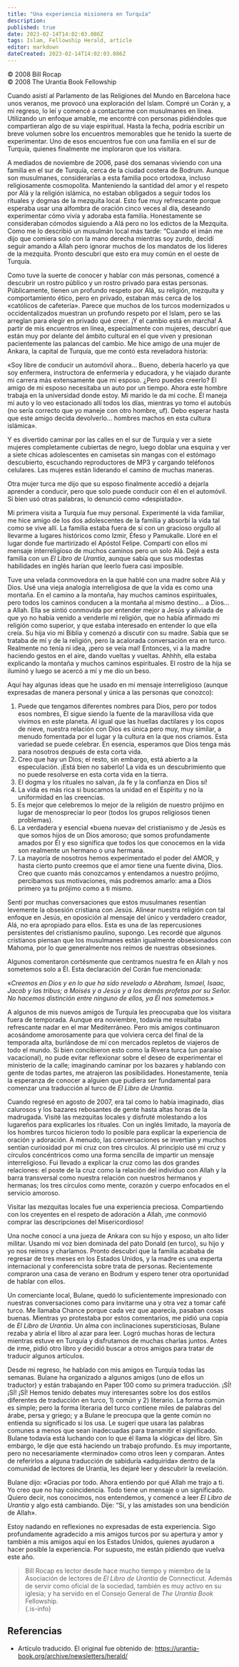 ```yaml
---
title: "Una experiencia misionera en Turquía"
description: 
published: true
date: 2023-02-14T14:02:03.086Z
tags: Islam, Fellowship Herald, article
editor: markdown
dateCreated: 2023-02-14T14:02:03.086Z
---
```


<p class="v-card v-sheet theme--light grey lighten-3 px-2">© 2008 Bill Rocap<br>© 2008 The Urantia Book Fellowship</p>

Cuando asistí al Parlamento de las Religiones del Mundo en Barcelona hace unos veranos, me provocó una exploración del Islam. Compré un Corán y, a mi regreso, lo leí y comencé a contactarme con musulmanes en línea. Utilizando un enfoque amable, me encontré con personas pidiéndoles que compartieran algo de su viaje espiritual. Hasta la fecha, podría escribir un breve volumen sobre los encuentros memorables que he tenido la suerte de experimentar. Uno de esos encuentros fue con una familia en el sur de Turquía, quienes finalmente me imploraron que los visitara.

A mediados de noviembre de 2006, pasé dos semanas viviendo con una familia en el sur de Turquía, cerca de la ciudad costera de Bodrum. Aunque son musulmanes, considerarías a esta familia poco ortodoxa, incluso religiosamente cosmopolita. Manteniendo la santidad del amor y el respeto por Alá y la religión islámica, no estaban obligados a seguir todos los rituales y dogmas de la mezquita local. Esto fue muy refrescante porque esperaba usar una alfombra de oración cinco veces al día, deseando experimentar cómo vivía y adoraba esta familia. Honestamente se consideraban cómodos siguiendo a Alá pero no los edictos de la Mezquita. Como me lo describió un musulmán local más tarde: “Cuando el imán me dijo que comiera solo con la mano derecha mientras soy zurdo, decidí seguir amando a Allah pero ignorar muchos de los mandatos de los líderes de la mezquita. Pronto descubrí que esto era muy común en el oeste de Turquía.

Como tuve la suerte de conocer y hablar con más personas, comencé a descubrir un rostro público y un rostro privado para estas personas. Públicamente, tienen un profundo respeto por Alá, su religión, mezquita y comportamiento ético, pero en privado, estaban más cerca de los «católicos de cafetería». Parece que muchos de los turcos modernizados u occidentalizados muestran un profundo respeto por el Islam, pero se las arreglan para elegir en privado qué creer. ¡Y el cambio está en marcha! A partir de mis encuentros en línea, especialmente con mujeres, descubrí que están muy por delante del ámbito cultural en el que viven y presionan pacientemente las palancas del cambio. Me hice amigo de una mujer de Ankara, la capital de Turquía, que me contó esta reveladora historia:

«Soy libre de conducir un automóvil ahora... Bueno, debería hacerlo ya que soy enfermera, instructora de enfermería y educadora, y he viajado durante mi carrera más extensamente que mi esposo. ¿Pero puedes creerlo? El amigo de mi esposo necesitaba un auto por un tiempo. Ahora este hombre trabaja en la universidad donde estoy. Mi marido le da mi coche. Él maneja mi auto y lo veo estacionado allí todos los días, mientras yo tomo el autobús (no sería correcto que yo maneje con otro hombre, uf). Debo esperar hasta que este amigo decida devolverlo... hombres machos en esta cultura islámica».  

Y es divertido caminar por las calles en el sur de Turquía y ver a siete mujeres completamente cubiertas de negro, luego doblar una esquina y ver a siete chicas adolescentes en camisetas sin mangas con el estómago descubierto, escuchando reproductores de MP3 y cargando teléfonos celulares. Las mujeres están liderando el camino de muchas maneras.

Otra mujer turca me dijo que su esposo finalmente accedió a dejarla aprender a conducir, pero que solo puede conducir con él en el automóvil. Si bien usó otras palabras, lo denunció como «despistado».

Mi primera visita a Turquía fue muy personal. Experimenté la vida familiar, me hice amigo de los dos adolescentes de la familia y absorbí la vida tal como se vive allí. La familia estaba fuera de sí con un gracioso orgullo al llevarme a lugares históricos como Izmir, Éfeso y Pamukalle. Lloré en el lugar donde fue martirizado el Apóstol Felipe. Compartí con ellos mi mensaje interreligioso de muchos caminos pero un solo Alá. Dejé a esta familia con un _El Libro de Urantia_, aunque sabía que sus modestas habilidades en inglés harían que leerlo fuera casi imposible.

Tuve una velada conmovedora en la que hablé con una madre sobre Alá y Dios. Usé una vieja analogía interreligiosa de que la vida es como una montaña. En el camino a la montaña, hay muchos caminos espirituales, pero todos los caminos conducen a la montaña al mismo destino... a Dios... a Allah. Ella se sintió conmovida por entender mejor a Jesús y aliviada de que yo no había venido a venderle mi religión, que no había afirmado mi religión como superior, y que estaba interesado en entender lo que ella creía. Su hija vio mi Biblia y comenzó a discutir con su madre. Sabía que se trataba de mí y de la religión, pero la acalorada conversación era en turco. Realmente no tenía ni idea, ¡pero se veía mal! Entonces, vi a la madre haciendo gestos en el aire, dando vueltas y vueltas. Ahhhh, ella estaba explicando la montaña y muchos caminos espirituales. El rostro de la hija se iluminó y luego se acercó a mí y me dio un beso.

Aquí hay algunas ideas que he usado en mi mensaje interreligioso (aunque expresadas de manera personal y única a las personas que conozco):

1. Puede que tengamos diferentes nombres para Dios, pero por todos esos nombres, Él sigue siendo la fuente de la maravillosa vida que vivimos en este planeta. Al igual que las huellas dactilares y los copos de nieve, nuestra relación con Dios es única pero muy, muy similar, a menudo fomentada por el lugar y la cultura en la que nos criamos. Esta variedad se puede celebrar. En esencia, esperamos que Dios tenga más para nosotros después de esta corta vida.
2. Creo que hay un Dios; el resto, sin embargo, está abierto a la especulación. ¡Está bien no saberlo! La vida es un descubrimiento que no puede resolverse en esta corta vida en la tierra.
3. El dogma y los rituales no salvan, ¡la fe y la confianza en Dios sí!
4. La vida es más rica si buscamos la unidad en el Espíritu y no la uniformidad en las creencias.
5. Es mejor que celebremos lo mejor de la religión de nuestro prójimo en lugar de menospreciar lo peor (todos los grupos religiosos tienen problemas).
6. La verdadera y esencial «buena nueva» del cristianismo y de Jesús es que somos hijos de un Dios amoroso; que somos profundamente amados por Él y eso significa que todos los que conocemos en la vida son realmente un hermano o una hermana.
7. La mayoría de nosotros hemos experimentado el poder del AMOR, y hasta cierto punto creemos que el amor tiene una fuente divina, Dios. Creo que cuanto más conozcamos y entendamos a nuestro prójimo, percibamos sus motivaciones, más podremos amarlo: ama a Dios primero ya tu prójimo como a ti mismo.  

Sentí por muchas conversaciones que estos musulmanes resentían levemente la obsesión cristiana con Jesús. Alinear nuestra religión con tal enfoque en Jesús, en oposición al mensaje del único y verdadero creador, Alá, no era apropiado para ellos. Esta es una de las repercusiones persistentes del cristianismo paulino, supongo. Les recordé que algunos cristianos piensan que los musulmanes están igualmente obsesionados con Mahoma, por lo que generalmente nos reímos de nuestras obsesiones.

Algunos comentaron cortésmente que centramos nuestra fe en Allah y nos sometemos solo a Él. Esta declaración del Corán fue mencionada:

«_Creemos en Dios y en lo que ha sido revelado a Abraham, Ismael, Isaac, Jacob y las tribus; a Moisés y a Jesús y a los demás profetas por su Señor. No hacemos distinción entre ninguno de ellos, ya Él nos sometemos._»

A algunos de mis nuevos amigos de Turquía les preocupaba que los visitara fuera de temporada. Aunque era noviembre, todavía me resultaba refrescante nadar en el mar Mediterráneo. Pero mis amigos continuaron acosándome amorosamente para que volviera cerca del final de la temporada alta, burlándose de mí con mercados repletos de viajeros de todo el mundo. Si bien concibieron esto como la Rivera turca (un paraíso vacacional), no pude evitar reflexionar sobre el deseo de experimentar el ministerio de la calle; imaginando caminar por los bazares y hablando con gente de todas partes, me atrajeron las posibilidades. Honestamente, tenía la esperanza de conocer a alguien que pudiera ser fundamental para comenzar una traducción al turco de _El Libro de Urantia_.

Cuando regresé en agosto de 2007, era tal como lo había imaginado, días calurosos y los bazares rebosantes de gente hasta altas horas de la madrugada. Visité las mezquitas locales y disfruté molestando a los lugareños para explicarles los rituales. Con un inglés limitado, la mayoría de los hombres turcos hicieron todo lo posible para explicar la experiencia de oración y adoración. A menudo, las conversaciones se invertían y muchos sentían curiosidad por mi cruz con tres círculos. Al principio usé mi cruz y círculos concéntricos como una forma sencilla de impartir un mensaje interreligioso. Fui llevado a explicar la cruz como las dos grandes relaciones: el poste de la cruz como la relación del individuo con Allah y la barra transversal como nuestra relación con nuestros hermanos y hermanas; los tres círculos como mente, corazón y cuerpo enfocados en el servicio amoroso.

Visitar las mezquitas locales fue una experiencia preciosa. Compartiendo con los creyentes en el respeto de adoración a Allah, ¡me conmovió comprar las descripciones del Misericordioso!

Una noche conocí a una jueza de Ankara con su hijo y esposo, un alto líder militar. Usando mi voz bien dominada del pato Donald (en turco), su hijo y yo nos reímos y charlamos. Pronto descubrí que la familia acababa de regresar de tres meses en los Estados Unidos, y la madre es una experta internacional y conferencista sobre trata de personas. Recientemente compraron una casa de verano en Bodrum y espero tener otra oportunidad de hablar con ellos.

Un comerciante local, Bulane, quedó lo suficientemente impresionado con nuestras conversaciones como para invitarme una y otra vez a tomar café turco. Me llamaba Chance porque cada vez que aparecía, pasaban cosas buenas. Mientras yo protestaba por estos comentarios, me pidió una copia de _El Libro de Urantia_. Un alma con inclinaciones supersticiosas, Bulane rezaba y abría el libro al azar para leer. Logró muchas horas de lectura mientras estuve en Turquía y disfrutamos de muchas charlas juntos. Antes de irme, pidió otro libro y decidió buscar a otros amigos para tratar de traducir algunos artículos.

Desde mi regreso, he hablado con mis amigos en Turquía todas las semanas. Bulane ha organizado a algunos amigos (uno de ellos un traductor) y están trabajando en Paper 100 como su primera traducción. ¡SÍ! ¡SÍ! ¡SÍ! Hemos tenido debates muy interesantes sobre los dos estilos diferentes de traducción en turco, 1) común y 2) literario. La forma común es simple; pero la forma literaria del turco contiene miles de palabras del árabe, persa y griego; y a Bulane le preocupa que la gente común no entienda su significado si los usa. Le sugerí que usara las palabras comunes a menos que sean inadecuadas para transmitir el significado. Bulane todavía está luchando con lo que él llama la «lógica» del libro. Sin embargo, le dije que está haciendo un trabajo profundo. Es muy importante, pero no necesariamente «terminado» como otros leen y comparan. Antes de referirlos a alguna traducción de sabiduría «adquirida» dentro de la comunidad de lectores de Urantia, les dejaré leer y descubrir la revelación.

Bulane dijo: «Gracias por todo. Ahora entiendo por qué Allah me trajo a ti. Yo creo que no hay coincidencia. Todo tiene un mensaje o un significado. Quiero decir, nos conocimos, nos entendemos, y comencé a leer _El Libro de Urantia_ y algo está cambiando. Dije: “Sí, y las amistades son una bendición de Allah».

Estoy nadando en reflexiones no expresadas de esta experiencia. Sigo profundamente agradecido a mis amigos turcos por su apertura y amor y también a mis amigos aquí en los Estados Unidos, quienes ayudaron a hacer posible la experiencia. Por supuesto, me están pidiendo que vuelva este año.  

> Bill Rocap es lector desde hace mucho tiempo y miembro de la Asociación de lectores de _El Libro de Urantia_ de Connecticut. Además de servir como oficial de la sociedad, también es muy activo en su iglesia; y ha servido en el Consejo General de _The Urantia Book_ Fellowship.  
{.is-info}

## Referencias

- Artículo traducido. El original fue obtenido de: https://urantia-book.org/archive/newsletters/herald/